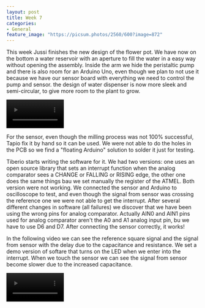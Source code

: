 ```yaml
---
layout: post
title: Week 7
categories:
- General
feature_image: "https://picsum.photos/2560/600?image=872"
---
```


This week Jussi finishes the new design of the flower pot. We have now on the bottom a water reservoir with an aperture to fill the water in a easy way without opening the assembly. Inside the arm we hide the peristaltic pump and there is also room for an Arduino Uno, even though we plan to not use it because we have our sensor board with everything we need to control the pump and sensor. the design of water dispenser is now more sleek and semi-circular, to give more room to the plant to grow.

<p>
<video controls width="150">
    <source src="http://tiberiog.cacsite.com/tiberiog.cacsite.com/xiao/NEWexplosion.MOV" type="video/mp4">
    Your browser does not support HTML5 mp4 video.
</video>  
</p>


For the sensor, even though the milling process was not 100% successful, Tapio fix it by hand so it can be used. We were not able to do the holes in the PCB so we find a "floating Arduino" solution to solder it just for testing.

Tiberio starts writing the software for it. We had two versions: one uses an open source library that sets an interrupt function when the analog comparator sees a CHANGE or FALLING or RISING edge, the other one does the same things bau we set manually the register of the ATMEL. Both version were not working. We connected the sensor and Arduino to oscilloscope  to test, and even though the signal from sensor was crossing the reference one we were not able to get the interrupt. After several different changes in software (all failures) we discover that we have been using the wrong pins for analog comparator. Actually AIN0 and AIN1 pins used for analog comparator aren't the A0 and A1 analog input pin, bu we have to use D6 and D7. After connecting the sensor correctly, it works!

In the following video we can see the reference square signal and the signal from sensor with the delay due to the capacitance and resistance. We set a demo version of softare that turns on the LED when we enter into the interrupt. When we touch the sensor we can see the signal from sensor become slower due to the increased capacitance. 
<p>
<video controls width="150">
    <source src="http://tiberiog.cacsite.com/tiberiog.cacsite.com/xiao/capacitive.MOV" type="video/mp4">
    Your browser does not support HTML5 mp4 video.
</video>  
</p>
